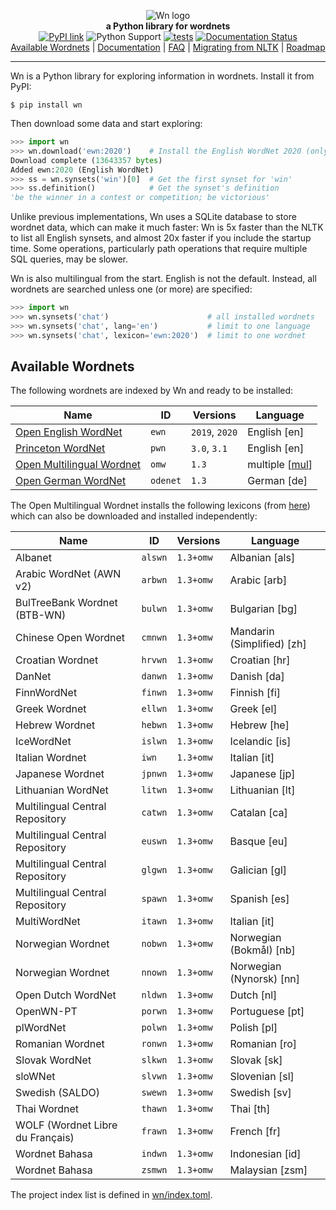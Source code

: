 

<p align="center">
  <img src="https://raw.githubusercontent.com/goodmami/wn/main/docs/_static/wn-logo.svg" alt="Wn logo">
  <br>
  <strong>a Python library for wordnets</strong>
  <br>
  <a href="https://pypi.org/project/wn/"><img src="https://img.shields.io/pypi/v/wn.svg?style=flat-square" alt="PyPI link"></a>
  <img src="https://img.shields.io/pypi/pyversions/wn.svg?style=flat-square" alt="Python Support">
  <a href="https://github.com/goodmami/wn/actions?query=workflow%3A%22tests%22"><img src="https://github.com/goodmami/wn/workflows/tests/badge.svg" alt="tests"></a>
  <a href="https://wn.readthedocs.io/en/latest/?badge=latest"><img src="https://readthedocs.org/projects/wn/badge/?version=latest&style=flat-square" alt="Documentation Status"></a>
  <br>
  <a href="https://github.com/goodmami/wn#available-wordnets">Available Wordnets</a>
  | <a href="https://wn.readthedocs.io/">Documentation</a>
  | <a href="https://wn.readthedocs.io/en/latest/faq.html">FAQ</a>
  | <a href="https://wn.readthedocs.io/en/latest/guides/nltk-migration.html">Migrating from NLTK</a>
  | <a href="https://github.com/goodmami/wn/projects">Roadmap</a>
</p>

---

Wn is a Python library for exploring information in wordnets. Install
it from PyPI:

```console
$ pip install wn
```

Then download some data and start exploring:

```python
>>> import wn
>>> wn.download('ewn:2020')    # Install the English WordNet 2020 (only once)
Download complete (13643357 bytes)
Added ewn:2020 (English WordNet)
>>> ss = wn.synsets('win')[0]  # Get the first synset for 'win'
>>> ss.definition()            # Get the synset's definition
'be the winner in a contest or competition; be victorious'
```

Unlike previous implementations, Wn uses a SQLite database to store
wordnet data, which can make it much faster: Wn is 5x faster than the
NLTK to list all English synsets, and almost 20x faster if you include
the startup time. Some operations, particularly path operations that
require multiple SQL queries, may be slower.

Wn is also multilingual from the start. English is not the
default. Instead, all wordnets are searched unless one (or more) are
specified:

```python
>>> import wn
>>> wn.synsets('chat')                      # all installed wordnets
>>> wn.synsets('chat', lang='en')           # limit to one language
>>> wn.synsets('chat', lexicon='ewn:2020')  # limit to one wordnet
```

## Available Wordnets

The following wordnets are indexed by Wn and ready to be installed:

| Name                        | ID       | Versions       | Language         |
| --------------------------- | -------- | -------------- | ---------------- |
| [Open English WordNet]      | `ewn`    | `2019`, `2020` | English [en]     |
| [Princeton WordNet]         | `pwn`    | `3.0`, `3.1`   | English [en]     |
| [Open Multilingual Wordnet] | `omw`    | `1.3`          | multiple [[mul]] |
| [Open German WordNet]       | `odenet` | `1.3`          | German [de]      |

[Open English WordNet]: https://github.com/globalwordnet/english-wordnet
[Princeton WordNet]: https://wordnet.princeton.edu/
[Open Multilingual Wordnet]: https://lr.soh.ntu.edu.sg/omw/omw
[Open German WordNet]: https://github.com/hdaSprachtechnologie/odenet
[mul]: https://iso639-3.sil.org/code/mul

The Open Multilingual Wordnet installs the following lexicons (from
[here](https://github.com/bond-lab/omw-data/releases/tag/v1.3)) which
can also be downloaded and installed independently:

| Name                             | ID      | Versions   | Language                   |
| -------------------------------- | ------- | ---------- | -------------------------- |
| Albanet                          | `alswn` | `1.3+omw`  | Albanian [als]             |
| Arabic WordNet (AWN v2)          | `arbwn` | `1.3+omw`  | Arabic [arb]               |
| BulTreeBank Wordnet (BTB-WN)     | `bulwn` | `1.3+omw`  | Bulgarian [bg]             |
| Chinese Open Wordnet             | `cmnwn` | `1.3+omw`  | Mandarin (Simplified) [zh] |
| Croatian Wordnet                 | `hrvwn` | `1.3+omw`  | Croatian [hr]              |
| DanNet                           | `danwn` | `1.3+omw`  | Danish [da]                |
| FinnWordNet                      | `finwn` | `1.3+omw`  | Finnish [fi]               |
| Greek Wordnet                    | `ellwn` | `1.3+omw`  | Greek [el]                 |
| Hebrew Wordnet                   | `hebwn` | `1.3+omw`  | Hebrew [he]                |
| IceWordNet                       | `islwn` | `1.3+omw`  | Icelandic [is]             |
| Italian Wordnet                  | `iwn`   | `1.3+omw`  | Italian [it]               |
| Japanese Wordnet                 | `jpnwn` | `1.3+omw`  | Japanese [jp]              |
| Lithuanian  WordNet              | `litwn` | `1.3+omw`  | Lithuanian [lt]            |
| Multilingual Central Repository  | `catwn` | `1.3+omw`  | Catalan [ca]               |
| Multilingual Central Repository  | `euswn` | `1.3+omw`  | Basque [eu]                |
| Multilingual Central Repository  | `glgwn` | `1.3+omw`  | Galician [gl]              |
| Multilingual Central Repository  | `spawn` | `1.3+omw`  | Spanish [es]               |
| MultiWordNet                     | `itawn` | `1.3+omw`  | Italian [it]               |
| Norwegian Wordnet                | `nobwn` | `1.3+omw`  | Norwegian (Bokmål) [nb]    |
| Norwegian Wordnet                | `nnown` | `1.3+omw`  | Norwegian (Nynorsk) [nn]   |
| Open Dutch WordNet               | `nldwn` | `1.3+omw`  | Dutch [nl]                 |
| OpenWN-PT                        | `porwn` | `1.3+omw`  | Portuguese [pt]            |
| plWordNet                        | `polwn` | `1.3+omw`  | Polish [pl]                |
| Romanian Wordnet                 | `ronwn` | `1.3+omw`  | Romanian [ro]              |
| Slovak WordNet                   | `slkwn` | `1.3+omw`  | Slovak [sk]                |
| sloWNet                          | `slvwn` | `1.3+omw`  | Slovenian [sl]             |
| Swedish (SALDO)                  | `swewn` | `1.3+omw`  | Swedish [sv]               |
| Thai Wordnet                     | `thawn` | `1.3+omw`  | Thai [th]                  |
| WOLF (Wordnet Libre du Français) | `frawn` | `1.3+omw`  | French [fr]                |
| Wordnet Bahasa                   | `indwn` | `1.3+omw`  | Indonesian [id]            |
| Wordnet Bahasa                   | `zsmwn` | `1.3+omw`  | Malaysian [zsm]            |

The project index list is defined in [wn/index.toml](https://github.com/goodmami/wn/blob/main/wn/index.toml).

